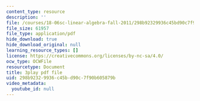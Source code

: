 ```yaml
---
content_type: resource
description: ''
file: /courses/18-06sc-linear-algebra-fall-2011/298b92329936c45bd90c7f90b605879b_HgC1l_6ySkc.pdf
file_size: 61957
file_type: application/pdf
hide_download: true
hide_download_original: null
learning_resource_types: []
license: https://creativecommons.org/licenses/by-nc-sa/4.0/
ocw_type: OCWFile
resourcetype: Document
title: 3play pdf file
uid: 298b9232-9936-c45b-d90c-7f90b605879b
video_metadata:
  youtube_id: null
---
```

